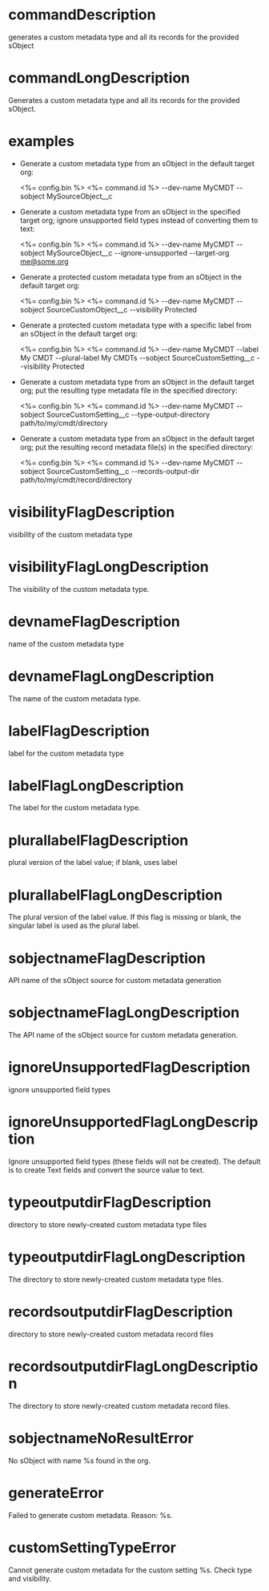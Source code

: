 # commandDescription

generates a custom metadata type and all its records for the provided sObject

# commandLongDescription

Generates a custom metadata type and all its records for the provided sObject.

# examples

- Generate a custom metadata type from an sObject in the default target org:

  <%= config.bin %> <%= command.id %> --dev-name MyCMDT --sobject MySourceObject\_\_c

- Generate a custom metadata type from an sObject in the specified target org; ignore unsupported field types instead of converting them to text:

  <%= config.bin %> <%= command.id %> --dev-name MyCMDT --sobject MySourceObject\_\_c --ignore-unsupported --target-org me@some.org

- Generate a protected custom metadata type from an sObject in the default target org:

  <%= config.bin %> <%= command.id %> --dev-name MyCMDT --sobject SourceCustomObject\_\_c --visibility Protected

- Generate a protected custom metadata type with a specific label from an sObject in the default target org:

  <%= config.bin %> <%= command.id %> --dev-name MyCMDT --label My CMDT --plural-label My CMDTs --sobject SourceCustomSetting\_\_c --visibility Protected

- Generate a custom metadata type from an sObject in the default target org; put the resulting type metadata file in the specified directory:

  <%= config.bin %> <%= command.id %> --dev-name MyCMDT --sobject SourceCustomSetting\_\_c --type-output-directory path/to/my/cmdt/directory

- Generate a custom metadata type from an sObject in the default target org; put the resulting record metadata file(s) in the specified directory:

  <%= config.bin %> <%= command.id %> --dev-name MyCMDT --sobject SourceCustomSetting\_\_c --records-output-dir path/to/my/cmdt/record/directory

# visibilityFlagDescription

visibility of the custom metadata type

# visibilityFlagLongDescription

The visibility of the custom metadata type.

# devnameFlagDescription

name of the custom metadata type

# devnameFlagLongDescription

The name of the custom metadata type.

# labelFlagDescription

label for the custom metadata type

# labelFlagLongDescription

The label for the custom metadata type.

# plurallabelFlagDescription

plural version of the label value; if blank, uses label

# plurallabelFlagLongDescription

The plural version of the label value. If this flag is missing or blank, the singular label is used as the plural label.

# sobjectnameFlagDescription

API name of the sObject source for custom metadata generation

# sobjectnameFlagLongDescription

The API name of the sObject source for custom metadata generation.

# ignoreUnsupportedFlagDescription

ignore unsupported field types

# ignoreUnsupportedFlagLongDescription

Ignore unsupported field types (these fields will not be created). The default is to create Text fields and convert the source value to text.

# typeoutputdirFlagDescription

directory to store newly-created custom metadata type files

# typeoutputdirFlagLongDescription

The directory to store newly-created custom metadata type files.

# recordsoutputdirFlagDescription

directory to store newly-created custom metadata record files

# recordsoutputdirFlagLongDescription

The directory to store newly-created custom metadata record files.

# sobjectnameNoResultError

No sObject with name %s found in the org.

# generateError

Failed to generate custom metadata. Reason: %s.

# customSettingTypeError

Cannot generate custom metadata for the custom setting %s. Check type and visibility.
